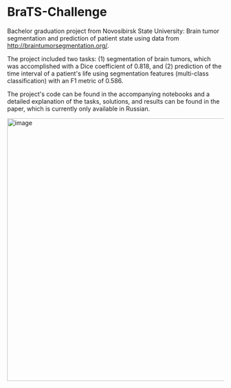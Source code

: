 # BraTS-Challenge
Bachelor graduation project from Novosibirsk State University: Brain tumor segmentation and prediction of patient state using data from http://braintumorsegmentation.org/. 

The project included two tasks: (1) segmentation of brain tumors, which was accomplished with a Dice coefficient of 0.818, and (2) prediction of the time interval of a patient's life using segmentation features (multi-class classification) with an F1 metric of 0.586. 

The project's code can be found in the accompanying notebooks and a detailed explanation of the tasks, solutions, and results can be found in the paper, which is currently only available in Russian.

<img width="612" alt="image" src="https://user-images.githubusercontent.com/122701199/212501700-cdabc6cb-2773-42ae-83ea-736a8cc10aa4.png">

